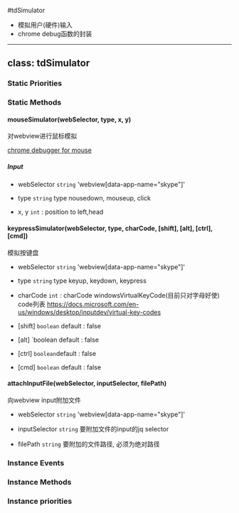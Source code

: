 #tdSimulator

- 模拟用户(硬件)输入
- chrome debug函数的封装

---

## class: tdSimulator

### Static Priorities

### Static Methods

#### mouseSimulator(webSelector, type, x, y)

对webview进行鼠标模拟

[chrome debugger for mouse](https://chromedevtools.github.io/devtools-protocol/1-2/Input)

##### Input

-  webSelector `string`  'webview[data-app-name="skype"]'

- type `string` type nousedown, mouseup, click
- x, y `int` : position to left,head

#### keypressSimulator(webSelector, type, charCode, [shift], [alt], [ctrl], [cmd])

模拟按键盘

- webSelector `string`  'webview[data-app-name="skype"]'

-  type `string`  type keyup, keydown, keypress

- charCode `int` :  charCode windowsVirtualKeyCode(目前只对字母好使) code列表 https://docs.microsoft.com/en-us/windows/desktop/inputdev/virtual-key-codes

- [shift]  `boolean` default : false 

- [alt] `boolean default : false

- [ctrl]   `boolean`default : false

- [cmd] `boolean` default : false

#### attachInputFile(webSelector, inputSelector, filePath)

向webview input附加文件

- webSelector `string`  'webview[data-app-name="skype"]'

- inputSelector `string` 要附加文件的input的jq selector
- filePath `string` 要附加的文件路径, 必须为绝对路径

### Instance Events

### Instance Methods

### Instance priorities

